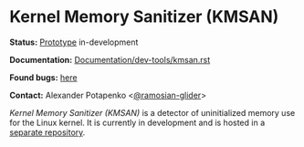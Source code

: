Kernel Memory Sanitizer (KMSAN)
===============================

**Status:** [Prototype](https://github.com/google/kmsan) in-development

**Documentation:** [Documentation/dev-tools/kmsan.rst](https://github.com/google/kmsan/blob/master/Documentation/dev-tools/kmsan.rst)

**Found bugs:** [here](https://github.com/google/kmsan/wiki/KMSAN-Trophies)

**Contact:** Alexander Potapenko <[@ramosian-glider](https://github.com/ramosian-glider)>

*Kernel Memory Sanitizer (KMSAN)* is a detector of uninitialized memory use for the Linux kernel. It is currently in development and is hosted in a [separate repository](https://github.com/google/kmsan).
